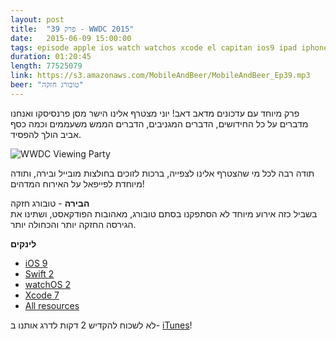 ```yaml
---
layout: post
title:  "פרק 39 - WWDC 2015"
date:   2015-06-09 15:00:00
tags: episode apple ios watch watchos xcode el capitan ios9 ipad iphone
duration: 01:20:45
length: 77525079
link: https://s3.amazonaws.com/MobileAndBeer/MobileAndBeer_Ep39.mp3
beer: "טובורג חזקה"
---
```


פרק מיוחד עם עדכונים מדאב דאב! יוני מצטרף אלינו הישר מסן פרנסיסקו ואנחנו מדברים על כל 
החידושים, הדברים המגניבים, הדברים הממש משעממים וכמה כסף אביב הולך להפסיד.

![WWDC Viewing Party](link-to-some-image-from-the-event)

תודה רבה לכל מי שהצטרף אלינו לצפייה, ברכות לזוכים בחולצות מובייל ובירה, ותודה מיוחדת לפייפאל על האירוח המדהים!

**הבירה** - טובורג חזקה  
בשביל כזה אירוע מיוחד לא הסתפקנו בסתם טובורג, מאהובות הפודקאסט, ושתינו את הגירסה החזקה יותר והכחולה יותר.

**לינקים**

- [iOS 9](https://developer.apple.com/ios/pre-release/)
- [Swift 2](https://developer.apple.com/swift/)
- [watchOS 2](https://developer.apple.com/watchos/pre-release/)
- [Xcode 7](https://developer.apple.com/xcode/)
- [All resources](https://developer.apple.com/resources/)

לא לשכוח להקדיש 2 דקות לדרג אותנו ב- [iTunes](https://itunes.apple.com/il/podcast/mwbyyl-wbyrh/id666362146?mt=2)!
